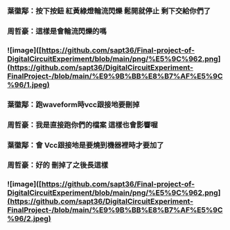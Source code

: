 ### 葉徽鄅：按下按鈕 紅黃綠燈輪流閃爍 鬆開就停止 剩下交給你們了
### 周哲豪：這樣是會輪流閃爍的嗎
### ![image]([https://github.com/sapt36/Final-project-of-DigitalCircuitExperiment/blob/main/png/%E5%9C%962.png](https://github.com/sapt36/DigitalCircuitExperiment-FinalProject-/blob/main/%E9%9B%BB%E8%B7%AF%E5%9C%96/1.jpeg)
### 葉徽鄅：跑waveform時vcc跟接地要刪掉
### 周哲豪：我是直接跑你們的檔案 這樣也會影響喔
### 葉徽鄅：會 Vcc跟接地是要燒到機器裡時才要加了
### 周哲豪：好的 刪掉了之後長這樣
### ![image]([https://github.com/sapt36/Final-project-of-DigitalCircuitExperiment/blob/main/png/%E5%9C%962.png](https://github.com/sapt36/DigitalCircuitExperiment-FinalProject-/blob/main/%E9%9B%BB%E8%B7%AF%E5%9C%96/2.jpeg)
